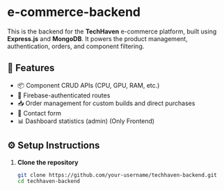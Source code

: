 # e-commerce-backend

This is the backend for the **TechHaven** e-commerce platform, built using **Express.js** and **MongoDB**. It powers the product management, authentication, orders, and component filtering.

## 🔧 Features

- 📦 Component CRUD APIs (CPU, GPU, RAM, etc.)
- 🔐 Firebase-authenticated routes
- 📥 Order management for custom builds and direct purchases
- 📨 Contact form
- 📊 Dashboard statistics (admin) (Only Frontend)

## ⚙️ Setup Instructions

1. **Clone the repository**  
   ```bash
   git clone https://github.com/your-username/techhaven-backend.git
   cd techhaven-backend
